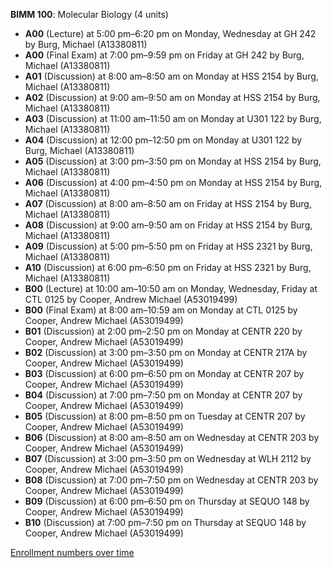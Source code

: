 **BIMM 100**: Molecular Biology (4 units)

- **A00** (Lecture) at 5:00 pm–6:20 pm on Monday, Wednesday at GH 242 by Burg, Michael (A13380811)
- **A00** (Final Exam) at 7:00 pm–9:59 pm on Friday at GH 242 by Burg, Michael (A13380811)
- **A01** (Discussion) at 8:00 am–8:50 am on Monday at HSS 2154 by Burg, Michael (A13380811)
- **A02** (Discussion) at 9:00 am–9:50 am on Monday at HSS 2154 by Burg, Michael (A13380811)
- **A03** (Discussion) at 11:00 am–11:50 am on Monday at U301 122 by Burg, Michael (A13380811)
- **A04** (Discussion) at 12:00 pm–12:50 pm on Monday at U301 122 by Burg, Michael (A13380811)
- **A05** (Discussion) at 3:00 pm–3:50 pm on Monday at HSS 2154 by Burg, Michael (A13380811)
- **A06** (Discussion) at 4:00 pm–4:50 pm on Monday at HSS 2154 by Burg, Michael (A13380811)
- **A07** (Discussion) at 8:00 am–8:50 am on Friday at HSS 2154 by Burg, Michael (A13380811)
- **A08** (Discussion) at 9:00 am–9:50 am on Friday at HSS 2154 by Burg, Michael (A13380811)
- **A09** (Discussion) at 5:00 pm–5:50 pm on Friday at HSS 2321 by Burg, Michael (A13380811)
- **A10** (Discussion) at 6:00 pm–6:50 pm on Friday at HSS 2321 by Burg, Michael (A13380811)
- **B00** (Lecture) at 10:00 am–10:50 am on Monday, Wednesday, Friday at CTL 0125 by Cooper, Andrew Michael (A53019499)
- **B00** (Final Exam) at 8:00 am–10:59 am on Monday at CTL 0125 by Cooper, Andrew Michael (A53019499)
- **B01** (Discussion) at 2:00 pm–2:50 pm on Monday at CENTR 220 by Cooper, Andrew Michael (A53019499)
- **B02** (Discussion) at 3:00 pm–3:50 pm on Monday at CENTR 217A by Cooper, Andrew Michael (A53019499)
- **B03** (Discussion) at 6:00 pm–6:50 pm on Monday at CENTR 207 by Cooper, Andrew Michael (A53019499)
- **B04** (Discussion) at 7:00 pm–7:50 pm on Monday at CENTR 207 by Cooper, Andrew Michael (A53019499)
- **B05** (Discussion) at 8:00 pm–8:50 pm on Tuesday at CENTR 207 by Cooper, Andrew Michael (A53019499)
- **B06** (Discussion) at 8:00 am–8:50 am on Wednesday at CENTR 203 by Cooper, Andrew Michael (A53019499)
- **B07** (Discussion) at 3:00 pm–3:50 pm on Wednesday at WLH 2112 by Cooper, Andrew Michael (A53019499)
- **B08** (Discussion) at 7:00 pm–7:50 pm on Wednesday at CENTR 203 by Cooper, Andrew Michael (A53019499)
- **B09** (Discussion) at 6:00 pm–6:50 pm on Thursday at SEQUO 148 by Cooper, Andrew Michael (A53019499)
- **B10** (Discussion) at 7:00 pm–7:50 pm on Thursday at SEQUO 148 by Cooper, Andrew Michael (A53019499)

[Enrollment numbers over time](./BIMM100.tsv)
